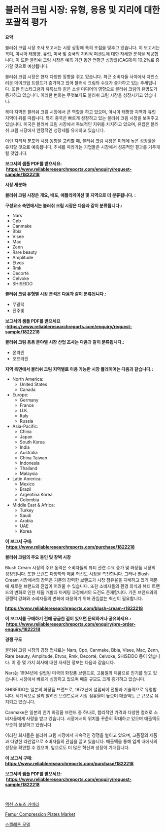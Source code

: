 <p><h1>블러쉬 크림 시장: 유형, 응용 및 지리에 대한 포괄적 평가</h1></p><p><strong>요약</strong></p>
<p><p>블러쉬 크림 시장 조사 보고서는 시장 상황에 특히 초점을 맞추고 있습니다. 이 보고서는 북미, 아시아 태평양, 유럽, 미국 및 중국의 지리적 퍼센트에 대한 자세한 분석을 제공합니다. 이 또한 블러쉬 크림 시장은 예측 기간 동안 연평균 성장률(CAGR)이 10.2%로 증가할 것으로 예상됩니다.</p><p>블러쉬 크림 시장은 현재 다양한 동향을 겪고 있습니다. 최근 소비자들 사이에서 자연스러운 메이크업 트렌드가 증가하고 있어 블러쉬 크림의 수요가 증가하고 있는 추세입니다. 또한 인스타그램과 유튜브와 같은 소셜 미디어의 영향으로 블러쉬 크림의 유명도가 증가하고 있습니다. 이러한 변화는 무엇보다도 블러쉬 크림 시장을 성장시키고 있습니다.</p><p>북미 지역은 블러쉬 크림 시장에서 큰 역할을 하고 있으며, 아시아 태평양 지역과 유럽 지역이 뒤를 따릅니다. 특히 중국은 빠르게 성장하고 있는 블러쉬 크림 시장을 보여주고 있습니다. 미국은 블러쉬 크림 시장에서 독보적인 지위를 차지하고 있으며, 유럽은 블러쉬 크림 시장에서 안정적인 성장세를 유지하고 있습니다.</p><p>이런 지리적 분포와 시장 동향을 고려할 때, 블러쉬 크림 시장은 미래에 높은 성장률을 유지할 것으로 예측됩니다. 추세를 따라가는 기업들은 시장에서 성공적인 결과를 거두게 될 것입니다.</p></p>
<p><strong>보고서의 샘플 PDF를 받으세요: &nbsp;<a href="https://www.reliableresearchreports.com/enquiry/request-sample/1822218">https://www.reliableresearchreports.com/enquiry/request-sample/1822218</a></strong></p>
<p><strong>시장 세분화:</strong></p>
<p><strong> 블러쉬 크림 시장은 개요, 배포, 애플리케이션 및 지역으로 더 분류됩니다. :</strong></p>
<p><strong>구성요소 측면에서는 블러쉬 크림 시장은 다음과 같이 분류됩니다.:</strong></p>
<p><ul><li>Nars</li><li>Cpb</li><li>Canmake</li><li>Bbia</li><li>Visee</li><li>Mac</li><li>Zenn</li><li>Rare beauty</li><li>Amplitude</li><li>Etvos</li><li>Rmk</li><li>Decorté</li><li>Celvoke</li><li>SHISEIDO</li></ul></p>
<p><strong> 블러쉬 크림 유형별 시장 분석은 다음과 같이 분류됩니다.:</strong></p>
<p><ul><li>무광택</li><li>진주빛</li></ul></p>
<p><strong>보고서의 샘플 PDF를 받으세요 :<a href="https://www.reliableresearchreports.com/enquiry/request-sample/1822218">https://www.reliableresearchreports.com/enquiry/request-sample/1822218</a></strong></p>
<p><strong> 블러쉬 크림 응용 분야별 시장 산업 조사는 다음과 같이 분류됩니다.:</strong></p>
<p><ul><li>온라인</li><li>오프라인</li></ul></p>
<p><strong>지역 측면에서 블러쉬 크림 지역별로 이용 가능한 시장 플레이어는 다음과 같습니다.:</strong></p>
<p><ul>
    <li>
        North America:
        <ul>
            <li>United States</li>
            <li>Canada</li>
        </ul>
    </li>
    <li>
        Europe:
        <ul>
            <li>Germany</li>
            <li>France</li>
            <li>U.K.</li>
            <li>Italy</li>
            <li>Russia</li>
        </ul>
    </li>
    <li>
        Asia-Pacific:
        <ul>
            <li>China</li>
            <li>Japan</li>
            <li>South Korea</li>
            <li>India</li>
            <li>Australia</li>
            <li>China Taiwan</li>
            <li>Indonesia</li>
            <li>Thailand</li>
            <li>Malaysia</li>
        </ul>
    </li>
    <li>
        Latin America:
        <ul>
            <li>Mexico</li>
            <li>Brazil</li>
            <li>Argentina Korea</li>
            <li>Colombia</li>
        </ul>
    </li>
    <li>
        Middle East & Africa:
        <ul>
            <li>Turkey</li>
            <li>Saudi</li>
            <li>Arabia</li>
            <li>UAE</li>
            <li>Korea</li>
        </ul>
    </li>
    </ul></p>
<p><strong>이 보고서 구매: &nbsp;<a href="https://www.reliableresearchreports.com/purchase/1822218">https://www.reliableresearchreports.com/purchase/1822218</a></strong></p>
<p><strong>블러쉬 크림의 주요 동인 및 장벽 시장</strong></p>
<p><p>Blush Cream 시장의 주요 동력은 소비자들의 뷰티 관련 수요 증가 및 화장품 시장의 성장입니다. 또한 브랜드 다양화와 제품 혁신도 시장을 촉진합니다. 그러나 Blush Cream 시장에서의 장벽은 기존의 강력한 브랜드가 시장 점유율을 지배하고 있기 때문에 새로운 브랜드의 진입이 어려울 수 있습니다. 또한 소비자들의 환경 의식과 뷰티 트랜드의 변화로 인한 제품 개발과 마케팅 과정에서의 도전도 존재합니다. 기존 브랜드와의 경쟁력 강화와 소비자들의 변화에 대응하기 위해 끊임없는 혁신이 필요합니다.</p></p>
<p><strong><a href="https://www.reliableresearchreports.com/blush-cream-r1822218">https://www.reliableresearchreports.com/blush-cream-r1822218</a></strong></p>
<p><strong>이 보고서를 구매하기 전에 궁금한 점이 있으면 문의하거나 공유하세요.: &nbsp;<a href="https://www.reliableresearchreports.com/enquiry/pre-order-enquiry/1822218">https://www.reliableresearchreports.com/enquiry/pre-order-enquiry/1822218</a></strong></p>
<p><strong>경쟁 구도</strong></p>
<p><p>블러쉬 크림 시장의 경쟁 업체로는 Nars, Cpb, Canmake, Bbia, Visee, Mac, Zenn, Rare beauty, Amplitude, Etvos, Rmk, Decorté, Celvoke, SHISEIDO 등이 있습니다. 이 중 몇 가지 회사에 대한 자세한 정보는 다음과 같습니다.</p><p>Nars는 1994년에 설립된 미국의 화장품 브랜드로, 고품질의 제품으로 인기를 얻고 있습니다. 시장에서 빠르게 성장하고 있으며 매출 규모도 크게 증가하고 있습니다.</p><p>SHISEIDO는 일본의 화장품 브랜드로, 1872년에 설립되어 전통과 기술력으로 유명합니다. 세계적으로 널리 알려진 브랜드로서 시장 점유율이 높으며 매출액도 큰 규모로 유지되고 있습니다.</p><p>Canmake은 일본의 인기 화장품 브랜드 중 하나로, 합리적인 가격과 다양한 컬러로 소비자들에게 사랑을 받고 있습니다. 시장에서의 위치를 꾸준히 확대하고 있으며 매출액도 꾸준히 성장하고 있습니다.</p><p>이러한 회사들은 블러쉬 크림 시장에서 지속적인 경쟁을 벌이고 있으며, 고품질의 제품과 다양한 라인업으로 소비자들의 관심을 끌고 있습니다. 매출액을 통해 업계 내에서의 성장을 확인할 수 있으며, 앞으로도 더 많은 혁신과 성장이 기대됩니다.</p></p>
<p><strong>이 보고서 구매: &nbsp; <a href="https://www.reliableresearchreports.com/purchase/1822218">https://www.reliableresearchreports.com/purchase/1822218</a></strong></p>
<p><strong>보고서의 샘플 PDF를 받으세요: &nbsp;<a href="https://www.reliableresearchreports.com/enquiry/request-sample/1822218">https://www.reliableresearchreports.com/enquiry/request-sample/1822218</a></strong><strong></strong></p>
<p>&nbsp;</p>
<p><p><a href="https://medium.com/@fredajerde/%EC%95%A1%EC%85%98-%EC%8A%A4%ED%8F%AC%EC%B8%A0-%EC%B9%B4%EB%A9%94%EB%9D%BC-%EC%8B%9C%EC%9E%A5-%EC%A1%B0%EC%82%AC-%EB%B3%B4%EA%B3%A0%EC%84%9C-2024%EB%85%84%EB%B6%80%ED%84%B0-2031%EB%85%84%EA%B9%8C%EC%A7%80%EC%9D%98-%EC%97%AD%EC%82%AC-%EB%B0%8F-%EC%98%88%EC%B8%A1-57565e30e108">액션 스포츠 카메라</a></p><p><a href="https://simplistic-meeting-7ee.notion.site/Femur-Compression-Plates-Market-Competitive-Analysis-Market-Trends-and-Forecast-to-2031-e259928ae8d24bad8ab2ad74c46bf0d1">Femur Compression Plates Market</a></p><p><a href="https://medium.com/@christianlarkinus/%EC%8A%A4%EC%BC%88%EB%A0%88%ED%86%A4-%EB%AA%A8%EB%8D%B8-%EC%8B%9C%EC%9E%A5-%EA%B7%9C%EB%AA%A8-%EC%8B%9C%EC%9E%A5-%EC%A0%84%EB%A7%9D-%EB%B0%8F-%EC%8B%9C%EC%9E%A5-%EC%98%88%EC%B8%A1-2024%EB%85%84%EB%B6%80%ED%84%B0-2031%EB%85%84-c92346b4ac6f">스켈레톤 모델</a></p></p>
